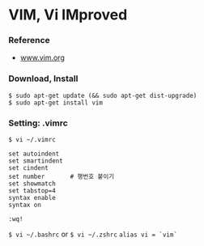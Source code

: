# VIM, Vi IMproved

### Reference
  - www.vim.org

### Download, Install
```
$ sudo apt-get update (&& sudo apt-get dist-upgrade)
$ sudo apt-get install vim
```

### Setting:  .vimrc
``` $ vi ~/.vimrc ```
```
set autoindent
set smartindent
set cindent
set number       # 행번호 붙이기
set showmatch
set tabstop=4
syntax enable
syntax on

:wq!
```
` $ vi ~/.bashrc ` or `$ vi ~/.zshrc`
``` alias vi = `vim` ```

